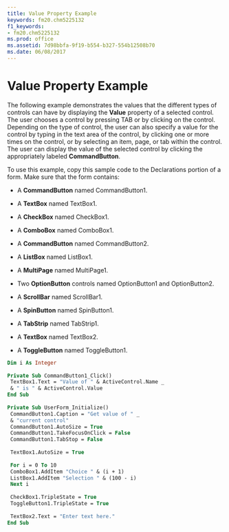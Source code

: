 ```yaml
---
title: Value Property Example
keywords: fm20.chm5225132
f1_keywords:
- fm20.chm5225132
ms.prod: office
ms.assetid: 7d98bbfa-9f19-b554-b327-554b12508b70
ms.date: 06/08/2017
---
```



# Value Property Example

The following example demonstrates the values that the different types of controls can have by displaying the  **Value** property of a selected control. The user chooses a control by pressing TAB or by clicking on the control. Depending on the type of control, the user can also specify a value for the control by typing in the text area of the control, by clicking one or more times on the control, or by selecting an item, page, or tab within the control. The user can display the value of the selected control by clicking the appropriately labeled **CommandButton**.

To use this example, copy this sample code to the Declarations portion of a form. Make sure that the form contains:




- A  **CommandButton** named CommandButton1.
    
- A  **TextBox** named TextBox1.
    
- A  **CheckBox** named CheckBox1.
    
- A  **ComboBox** named ComboBox1.
    
- A  **CommandButton** named CommandButton2.
    
- A  **ListBox** named ListBox1.
    
- A  **MultiPage** named MultiPage1.
    
- Two  **OptionButton** controls named OptionButton1 and OptionButton2.
    
- A  **ScrollBar** named ScrollBar1.
    
- A  **SpinButton** named SpinButton1.
    
- A  **TabStrip** named TabStrip1.
    
- A  **TextBox** named TextBox2.
    
- A  **ToggleButton** named ToggleButton1.
    




```vb
Dim i As Integer 
 
Private Sub CommandButton1_Click() 
 TextBox1.Text = "Value of " & ActiveControl.Name _ 
 & " is " & ActiveControl.Value 
End Sub 
 
Private Sub UserForm_Initialize() 
 CommandButton1.Caption = "Get value of " _ 
 & "current control" 
 CommandButton1.AutoSize = True 
 CommandButton1.TakeFocusOnClick = False 
 CommandButton1.TabStop = False 
 
 TextBox1.AutoSize = True 
 
 For i = 0 To 10 
 ComboBox1.AddItem "Choice " & (i + 1) 
 ListBox1.AddItem "Selection " & (100 - i) 
 Next i 
 
 CheckBox1.TripleState = True 
 ToggleButton1.TripleState = True 
 
 TextBox2.Text = "Enter text here." 
End Sub
```


